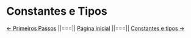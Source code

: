 # Constantes e Tipos

















[<- Primeiros Passos](./001-firststeps.md) ||===|| [Página inicial](../readme.md) ||===|| [Constantes e tipos ->]()